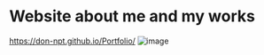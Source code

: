 # Website about me and my works

https://don-npt.github.io/Portfolio/
![image](https://user-images.githubusercontent.com/81351757/148494701-1d089fc2-c4a8-453c-bcae-58d70db75d13.png)

